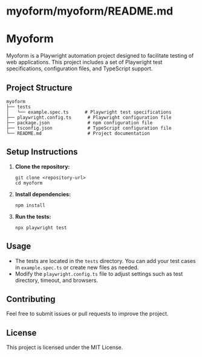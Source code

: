 # myoform/myoform/README.md

# Myoform

Myoform is a Playwright automation project designed to facilitate testing of web applications. This project includes a set of Playwright test specifications, configuration files, and TypeScript support.

## Project Structure

```
myoform
├── tests
│   └── example.spec.ts      # Playwright test specifications
├── playwright.config.ts      # Playwright configuration file
├── package.json              # npm configuration file
├── tsconfig.json             # TypeScript configuration file
└── README.md                 # Project documentation
```

## Setup Instructions

1. **Clone the repository:**
   ```
   git clone <repository-url>
   cd myoform
   ```

2. **Install dependencies:**
   ```
   npm install
   ```

3. **Run the tests:**
   ```
   npx playwright test
   ```

## Usage

- The tests are located in the `tests` directory. You can add your test cases in `example.spec.ts` or create new files as needed.
- Modify the `playwright.config.ts` file to adjust settings such as test directory, timeout, and browsers.

## Contributing

Feel free to submit issues or pull requests to improve the project. 

## License

This project is licensed under the MIT License.